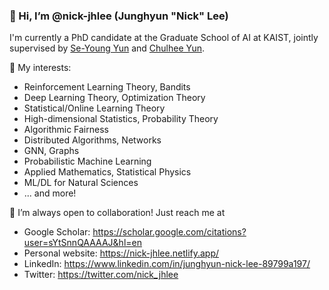 ### 👋 Hi, I’m @nick-jhlee (Junghyun "Nick" Lee)

I'm currently a PhD candidate at the Graduate School of AI at KAIST, jointly supervised by [Se-Young Yun](https://fbsqkd.github.io/) and [Chulhee Yun](https://chulheeyun.github.io/).


👀 My interests:
- Reinforcement Learning Theory, Bandits
- Deep Learning Theory, Optimization Theory
- Statistical/Online Learning Theory
- High-dimensional Statistics, Probability Theory
- Algorithmic Fairness
- Distributed Algorithms, Networks
- GNN, Graphs
- Probabilistic Machine Learning
- Applied Mathematics, Statistical Physics
- ML/DL for Natural Sciences
- ... and more!

💞️ I’m always open to collaboration! Just reach me at
- Google Scholar: https://scholar.google.com/citations?user=sYtSnnQAAAAJ&hl=en
- Personal website: https://nick-jhlee.netlify.app/
- LinkedIn: https://www.linkedin.com/in/junghyun-nick-lee-89799a197/
- Twitter: https://twitter.com/nick_jhlee


<!---
📫 
nick-jhlee/nick-jhlee is a ✨ special ✨ repository because its `README.md` (this file) appears on your GitHub profile.
You can click the Preview link to take a look at your changes.
--->
